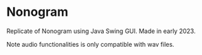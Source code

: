 # Nonogram
Replicate of Nonogram using Java Swing GUI. Made in early 2023.

Note audio functionalities is only compatible with wav files.
